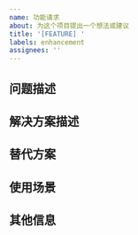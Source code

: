 ```yaml
---
name: 功能请求
about: 为这个项目提出一个想法或建议
title: '[FEATURE] '
labels: enhancement
assignees: ''
---
```


## 问题描述
<!-- 这个功能请求与什么问题相关？请清晰简洁地描述问题所在。例如：当我尝试做[...]时，我总是感到沮丧。 -->

## 解决方案描述
<!-- 描述您想要的解决方案。清晰简洁地描述您希望发生的事情。 -->

## 替代方案
<!-- 描述您考虑过的任何替代解决方案或功能。 -->

## 使用场景
<!-- 描述该功能的具体使用场景，以及它如何帮助用户解决问题。 -->

## 其他信息
<!-- 在此处添加有关功能请求的任何其他上下文或截图。 -->
